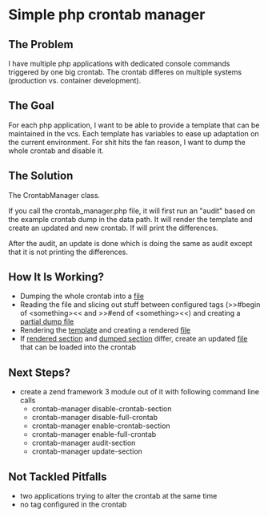 # Simple php crontab manager

## The Problem

I have multiple php applications with dedicated console commands triggered by one big crontab.
The crontab differes on multiple systems (production vs. container development).

## The Goal

For each php application, I want to be able to provide a template that can be maintained in the vcs.
Each template has variables to ease up adaptation on the current environment.
For shit hits the fan reason, I want to dump the whole crontab and disable it.

## The Solution

The CrontabManager class.

If you call the crontab_manager.php file, it will first run an "audit" based on the example crontab dump in the data path.
It will render the template and create an updated and new crontab.
If will print the differences.

After the audit, an update is done which is doing the same as audit except that it is not printing the differences.

## How It Is Working?

* Dumping the whole crontab into a [file](data/full-crontab.dump)
* Reading the file and slicing out stuff between configured tags (>>#begin of \<something><< and >>#end of \<something><<) and creating a [partial dump file](data/section-crontab.dump)
* Rendering the [template](data/template.tpl) and creating a rendered [file](data/section.rendered)
* If [rendered section](data/section.rendered) and [dumped section](data/section-crontab.dump) differ, create an updated [file](data/updated-crontab.dump) that can be loaded into the crontab

## Next Steps?

* create a zend framework 3 module out of it with following command line calls
    * crontab-manager disable-crontab-section
    * crontab-manager disable-full-crontab
    * crontab-manager enable-crontab-section
    * crontab-manager enable-full-crontab
    * crontab-manager audit-section
    * crontab-manager update-section

## Not Tackled Pitfalls

* two applications trying to alter the crontab at the same time
* no tag configured in the crontab
